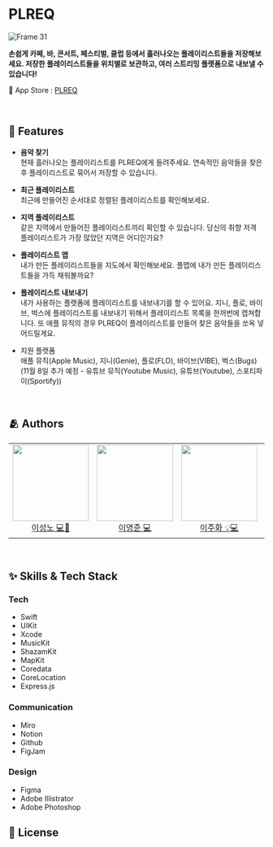 # PLREQ
![Frame 31](https://user-images.githubusercontent.com/63584245/199915790-4c58a740-7504-420e-ae99-e4b5ef171ead.svg)


**손쉽게 카페, 바, 콘서트, 페스티벌, 클럽 등에서 흘러나오는 플레이리스트들을 저장해보세요. 저장한 플레이리스트들을 위치별로 보관하고, 여러 스트리밍 플랫폼으로 내보낼 수 있습니다!**

🔗 App Store : <a href="">PLREQ</a>

</br>

## :pushpin: Features

- **음악 찾기**  
현재 흘러나오는 플레이리스트를 PLREQ에게 들려주세요. 연속적인 음악들을 찾은 후 플레이리스트로 묶어서 저장할 수 있습니다.

- **최근 플레이리스트**  
최근에 만들어진 순서대로 정렬된 플레이리스트를 확인해보세요.

- **지역 플레이리스트**  
같은 지역에서 만들어진 플레이리스트끼리 확인할 수 있습니다. 당신의 취향 저격 플레이리스트가 가장 많았던 지역은 어디인가요?

- **플레이리스트 맵**  
내가 만든 플레이리스트들을 지도에서 확인해보세요. 플맵에 내가 만든 플레이리스트들을 가득 채워볼까요?

- **플레이리스트 내보내기**  
내가 사용하는 플랫폼에 플레이리스트를 내보내기를 할 수 있어요. 지니, 플로, 바이브, 벅스에 플레이리스트를 내보내기 위해서 플레이리스트 목록을 한꺼번에 캡쳐합니다. 또 애플 뮤직의 경우 PLREQ이 플레이리스트를 만들어 찾은 음악들을 쏘옥 넣어드릴게요.

- 지원 플랫폼  
애플 뮤직(Apple Music), 지니(Genie), 플로(FLO), 바이브(VIBE), 벅스(Bugs)  
(11월 8일 추가 예정 - 유튜브 뮤직(Youtube Music), 유튜브(Youtube), 스포티파이(Sportify))

</br>

## :people_hugging: Authors

<table>
  <tr height="150px">
  <td align="center">
    <a href="https://github.com/LeeSungNo-ian"><img height="150px" width="150px" src="https://user-images.githubusercontent.com/63584245/199785205-341b003f-d47d-45d8-aa62-ef60f9fc5587.png"/></a>
    <br />
    <a href="https://github.com/LeeSungNo-ian">이성노 💻🎨</a>
  </td>
  <td align="center">
    <a href="https://github.com/2youngjun"><img height="150px" width="150px" src="https://user-images.githubusercontent.com/63584245/199785211-7c60ae9d-6330-44ba-9627-f88a69a0a620.jpg"/></a>
    <br />
    <a href="https://github.com/2youngjun">이영준 💻</a>
  </td>
  <td align="center">
    <a href="https://github.com/Juhwa-Lee1023"><img height="150px" width="150px" src="https://user-images.githubusercontent.com/63584245/199785213-ae66962d-22b8-4475-9c9f-d8824c025d85.jpg"/></a>
    <br />
    <a href="https://github.com/Juhwa-Lee1023">이주화 💡💻</a>
  </td>
  <td align="center">
    <a href="https://github.com/yeniful"><img height="150px" width="150px" src="https://user-images.githubusercontent.com/63584245/199785199-34e97d76-124e-4cd3-82d0-4234b9479e8b.jpg"/></a>
    <br />
    <a href="https://github.com/yeniful">황예은 💻</a>
  </td>
  </tr>
</table>

</br>

## :sparkles: Skills & Tech Stack


  ### Tech
  - Swift
  - UIKit
  - Xcode
  - MusicKit
  - ShazamKit
  - MapKit
  - Coredata
  - CoreLocation
  - Express.js

  ### Communication
  - Miro
  - Notion
  - Github
  - FigJam
  
  ### Design
  - Figma
  - Adobe Illistrator
  - Adobe Photoshop

## :lock_with_ink_pen: License

